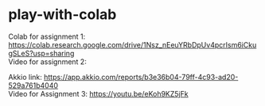 # play-with-colab
Colab for assignment 1: https://colab.research.google.com/drive/1Nsz_nEeuYRbDpUv4pcrIsm6iCkugSLeS?usp=sharing<br>
Video for assignment 2: <br>

Akkio link: https://app.akkio.com/reports/b3e36b04-79ff-4c93-ad20-529a761b4040<br>
Video for Assignment 3: https://youtu.be/eKoh9KZ5jFk
